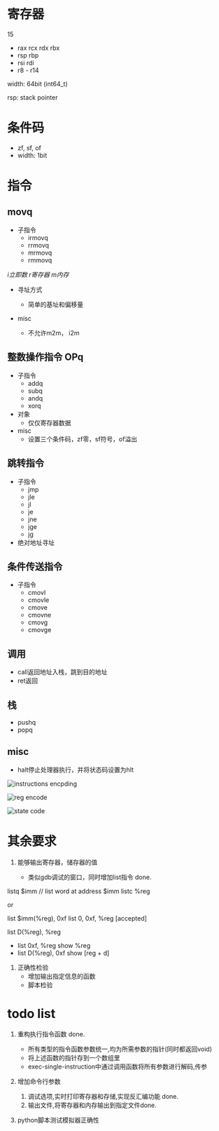 # 寄存器
15
- rax rcx rdx rbx
- rsp rbp
- rsi rdi
- r8 - r14

width: 64bit (int64_t)

rsp: stack pointer

# 条件码
- zf, sf, of
- width: 1bit


# 指令

## movq
- 子指令
  - irmovq
  - rrmovq
  - mrmovq
  - rmmovq

*i立即数 r寄存器 m内存*

- 寻址方式
  - 简单的基址和偏移量

- misc
  - 不允许m2m， i2m

## 整数操作指令 OPq
- 子指令
  - addq
  - subq
  - andq
  - xorq
- 对象
  - 仅仅寄存器数据
- misc
  - 设置三个条件码，zf零，sf符号，of溢出

## 跳转指令

- 子指令
  - jmp
  - jle
  - jl
  - je
  - jne
  - jge
  - jg
- 绝对地址寻址


## 条件传送指令

- 子指令
  - cmovl
  - cmovle
  - cmove
  - cmovne
  - cmovg
  - cmovge


## 调用

- call返回地址入栈，跳到目的地址
- ret返回

## 栈

- pushq
- popq

## misc

- halt停止处理器执行，并将状态码设置为hlt

![instructions encpding](instructions.png)

![reg encode](regencode.png)

![state code](statcode.png)

# 其余要求

1. 能够输出寄存器，储存器的值 
   
   - 类似gdb调试的窗口，同时增加list指令 done.
  
listq $imm // list word at address $imm
listc %reg

or

list $imm(%reg), 0xf
list 0, 0xf, %reg [accepted]

list D(%reg), %reg
- list 0xf, %reg show %reg
- list D(%reg), 0xf show [reg + d]

1. 正确性检验
   - 增加输出指定信息的函数
   - 脚本检验


# todo list
1. 重构执行指令函数 done.
   - 所有类型的指令函数参数统一,均为所需参数的指针(同时都返回void)
   - 将上述函数的指针存到一个数组里
   - exec-single-instruction中通过调用函数将所有参数进行解码,传参

2. 增加命令行参数
   1. 调试选项,实时打印寄存器和存储,实现反汇编功能 done.
   2. 输出文件,将寄存器和内存输出到指定文件done.


3. python脚本测试模拟器正确性